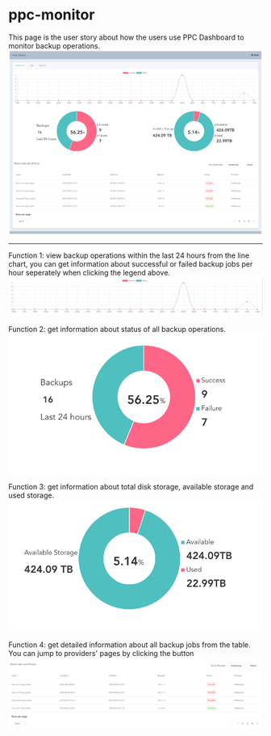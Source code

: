 # ppc-monitor

This page is the user story about how the users use PPC Dashboard to monitor backup operations.
![home](/sceenshots/home.png)

--------------

Function 1: view backup operations within the last 24 hours from the line chart, you can get information about successful or failed backup jobs per hour seperately when clicking the legend above.
![linechart](/sceenshots/linechart.png)


Function 2: get information about status of all backup operations.
![statepie](/sceenshots/statepie.png)


Function 3: get information about total disk storage, available storage and used storage.
![storagepie.png](/sceenshots/storagepie.png)


Function 4: get detailed information about all backup jobs from the table. You can jump to providers' pages by clicking the button 
![table.png](/sceenshots/table.png)




